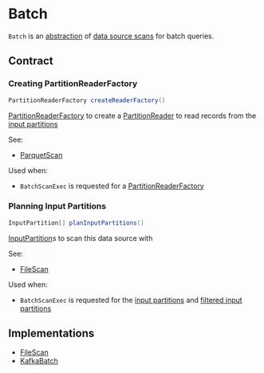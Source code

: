 # Batch

`Batch` is an [abstraction](#contract) of [data source scans](#implementations) for batch queries.

## Contract

### <span id="createReaderFactory"> Creating PartitionReaderFactory

```java
PartitionReaderFactory createReaderFactory()
```

[PartitionReaderFactory](PartitionReaderFactory.md) to create a [PartitionReader](PartitionReader.md) to read records from the [input partitions](#planInputPartitions)

See:

* [ParquetScan](../datasources/parquet/ParquetScan.md#createReaderFactory)

Used when:

* `BatchScanExec` is requested for a [PartitionReaderFactory](../physical-operators/BatchScanExec.md#readerFactory)

### <span id="planInputPartitions"> Planning Input Partitions

```java
InputPartition[] planInputPartitions()
```

[InputPartition](InputPartition.md)s to scan this data source with

See:

* [FileScan](../datasources/FileScan.md#planInputPartitions)

Used when:

* `BatchScanExec` is requested for the [input partitions](../physical-operators/BatchScanExec.md#inputPartitions) and [filtered input partitions](../physical-operators/BatchScanExec.md#filteredPartitions)

## Implementations

* [FileScan](../datasources/FileScan.md)
* [KafkaBatch](../kafka/KafkaBatch.md)
